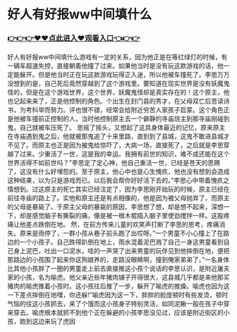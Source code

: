 # 好人有好报ww中间填什么

### <a href="https://github.com/hytripu/bgfr">👉👉👉♥♥点此进入♥观看入口👈👉👉</a>


好人有好报ww中间填什么游戏有一定的关系，因为他正是在等红绿灯的时候，有一辆车超速失控，直接朝着他撞了过来。如果他当时是没有玩这款游戏的话，他一定能躲开。但是他当时正在玩这款游戏玩得正入迷，所以他被车撞死了。李思万万没想到的是，自己死后竟然穿越到了这个游戏里。要知道在现实世界是没有妖魔鬼怪的，但是在这个游戏世界，这个世界，妖魔鬼怪却是真实存在的！这个原主，他也记起来来了，正是他控制的角色。个出生在封门县的秀才，在父母双亡后苦读诗书，为考科举而努力。评也很不错，经常会给附近穷苦人家孩子启蒙。这个角色正是他被车撞前正控制的人，当时他控制原主去一个僻静的寺庙烧主到那寺庙刚碰到鬼，自己就被车压死了。
思摇了摇头，又想起了这具身体最近的记忆，原来原主在寺庙遇到鬼之后，他就被那鬼追了十来里路，直到到了县城，这鬼不敢进县城才不见了。而原主也正是因为被鬼给惊吓了，大病一场，直接死了，之后就是李思穿越了过来。少重活了一世，这是我的幸运。我拥有前世的知识，难不成还能在这个世界活得不如前世吗？”李思定了定心神，他自己重活一世，已经是苍天的恩赐了，这没有什么好埋怨的。至于原主，他心中也是心生愧疚，他也没有想到会造成这种结果，以为只是游戏而已。以后我会帮你好好活下去的。”李思心中带着愧疚之情想到。过这原主的死亡其实已经注定了，因为李思刚开始玩的时候，原主已经在前往寺庙的路上了。实他和原主还是有点相像的，他是因为被父母抛弃了，而原主的父母是暴毙了。于原主父母的暴毙的原因，李思想了想，却是想不起来，深想一下，却是感觉脑子有撕裂的痛，像是被一根木棍插入脑子里使劲搅拌一样。这股疼痛让他差点跌倒在地。
然，在前方传来儿童的欢笑声打断了李思的思考，疼痛消失。原来是雨停了，一群小孩从巷子前头跑了出哎呀。”一个男童不小心撞上了在路边的一个小孩子。自己跌得趴倒在地上，雨水混着泥巴溅了自己一身这男童看到自己身上泥巴，吐出一口泥水，哇的一声哭了出来男童的玩伴见到他摔倒在地，便把那路边的小孩围了起来你这狗娘养的，走路没眼睛啊，撞到俺家弟弟了。”一名身体比其他小孩胖了一圈的男童走上前去直接推这小孩个说话的李思认识，是附近屠夫家的小孩，名为喻虎。他父亲近些年猪肉铺子开得很大，这县城几乎都是来他那买猪肉的喻虎推着小孩时。这小孩往后推了一步，躲开了喻虎的推搡。喻虎也因为这一下差点摔倒在地嘿，你还躲!”喻虎因为这一下，胖胖的脸庞顿时有些发烫，顿时气恼的往这小孩抓去，来了个饿而这小孩身子特别灵活，如同泥鳅一般在孩子中穿来穿去。喻虎根本就抓不到他个正在躲避的小孩李思没见过，应该是附近街区的小孩，跑到这边来玩了虎因
